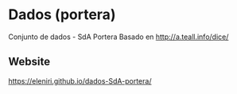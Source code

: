 # Dados (portera)
Conjunto de dados - SdA Portera Basado en http://a.teall.info/dice/

## Website 
https://eleniri.github.io/dados-SdA-portera/
